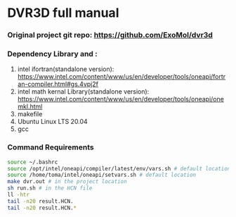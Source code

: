 # DVR3D full manual

### Original project git repo: https://github.com/ExoMol/dvr3d

### Dependency Library and :  

1. intel ifortran(standalone version): https://www.intel.com/content/www/us/en/developer/tools/oneapi/fortran-compiler.html#gs.4vpj2f
2. intel math kernal Library(standalone version): https://www.intel.com/content/www/us/en/developer/tools/oneapi/onemkl.html
3. makefile
4. Ubuntu Linux LTS 20.04
5. gcc

### Command Requirements

``` bash
source ~/.bashrc
source /opt/intel/oneapi/compiler/latest/env/vars.sh # default location
source /home/toma/intel/oneapi/setvars.sh # default location
make dvr.out # in the project location
sh run.sh # in the HCN file
ll -htr
tail -n20 result.HCN.
tail -n20 result.HCN.*
```



 

